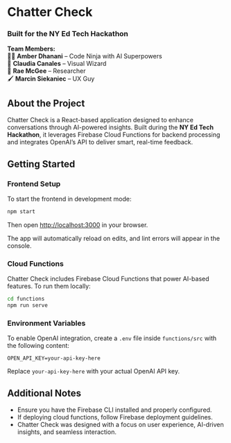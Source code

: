 # Chatter Check

### Built for the NY Ed Tech Hackathon

**Team Members:**  
🧑‍💻 **Amber Dhanani** – Code Ninja with AI Superpowers  
🎨 **Claudia Canales** – Visual Wizard  
🔬 **Rae McGee** – Researcher  
🖌 **Marcin Siekaniec** – UX Guy

## About the Project

Chatter Check is a React-based application designed to enhance conversations through AI-powered insights. Built during the **NY Ed Tech Hackathon**, it leverages Firebase Cloud Functions for backend processing and integrates OpenAI’s API to deliver smart, real-time feedback.

## Getting Started

### Frontend Setup

To start the frontend in development mode:

```sh
npm start
```

Then open [http://localhost:3000](http://localhost:3000) in your browser.

The app will automatically reload on edits, and lint errors will appear in the console.

### Cloud Functions

Chatter Check includes Firebase Cloud Functions that power AI-based features. To run them locally:

```sh
cd functions
npm run serve
```

### Environment Variables

To enable OpenAI integration, create a `.env` file inside `functions/src` with the following content:

```
OPEN_API_KEY=your-api-key-here
```

Replace `your-api-key-here` with your actual OpenAI API key.

## Additional Notes

- Ensure you have the Firebase CLI installed and properly configured.
- If deploying cloud functions, follow Firebase deployment guidelines.
- Chatter Check was designed with a focus on user experience, AI-driven insights, and seamless interaction.
